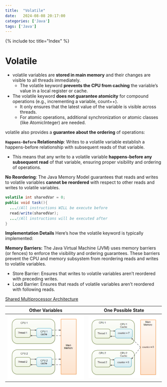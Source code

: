 ```yaml
---
title:  "Volatile"
date:   2024-08-08 20:17:00
categories: ['Java']
tags: ['Java']
---
```


{% include toc title="Index" %}

# Volatile
- volatile variables are **stored in main memory** and their changes are visible to all threads immediately.
    - The volatile keyword **prevents the CPU from caching** the variable’s value in a local register or cache.
- The volatile keyword **does not guarantee atomicity** for compound operations (e.g., incrementing a variable, count++).
    - It only ensures that the latest value of the variable is visible across threads.
    - For atomic operations, additional synchronization or atomic classes (like AtomicInteger) are needed.

volatile also provides a **guarantee about the ordering** of operations:

**`Happens-Before` Relationship**: Writes to a volatile variable establish a happens-before relationship with subsequent reads of that variable.
- This means that any write to a volatile variable **happens-before any subsequent read** of that variable, ensuring proper visibility and ordering of operations.

**No Reordering**: The Java Memory Model guarantees that reads and writes to volatile variables **cannot be reordered** with respect to other
reads and writes to volatile variables.

```java
volatile int sharedVar = 0;
public void task(){
  ...//All instructions WILL be execute before
  read/write(sharedVar);
  ...//All instructions will be executed after
}
```

**Implementation Details**
Here’s how the volatile keyword is typically implemented:

**Memory Barriers:** The Java Virtual Machine (JVM) uses memory barriers (or fences) to enforce the visibility and ordering guarantees. These barriers prevent the CPU and memory subsystem from reordering reads and writes to volatile variables.
- Store Barrier: Ensures that writes to volatile variables aren’t reordered with preceding writes.
- Load Barrier: Ensures that reads of volatile variables aren’t reordered with following reads.

[Shared Multiprocessor Architecture](https://www.baeldung.com/java-volatile#shared-multiprocessor-architecture)

|                           Other Variables                           |                         One Possible State                         |
|:-------------------------------------------------------------------:|:------------------------------------------------------------------:|
| ![java-volatile-1.png](../../../assets/images/java-volatile-1.png)  | ![java-volatile-2.png](../../../assets/images/java-volatile-2.png) | 